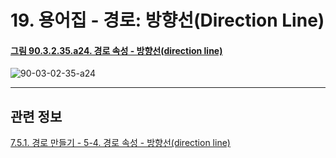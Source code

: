 # 19. 용어집 - 경로: 방향선(Direction Line)

<a id="90-03-02-35-a24"></a>

#### [그림 90.3.2.35.a24. 경로 속성 - 방향선(direction line)](./90-03-02-35-paths.md#90-03-02-35-a24)
![90-03-02-35-a24](https://github.com/wonder13662/gimp/assets/15767104/0dd4625e-1d17-4554-9592-31b0a1963b98)

***

## 관련 정보

[7.5.1. 경로 만들기 - 5-4. 경로 속성 - 방향선(direction line)](./07-05-01-path-creation.md#07-05-01-s5-04)
